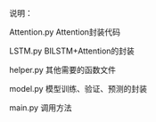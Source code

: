 说明：

Attention.py Attention封装代码

LSTM.py BILSTM+Attention的封装

helper.py 其他需要的函数文件

model.py 模型训练、验证、预测的封装

main.py 调用方法
